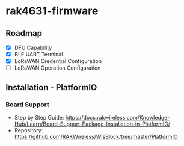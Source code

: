 # rak4631-firmware 

## Roadmap

 * [x] DFU Capability
 * [x] BLE UART Terminal
 * [x] LoRaWAN Credential Configuration
 * [ ] LoRaWAN Operation Configuration

## Installation - PlatformIO

### Board Support
- Step by Step Guide: https://docs.rakwireless.com/Knowledge-Hub/Learn/Board-Support-Package-Installation-in-PlatformIO/
- Repository: https://github.com/RAKWireless/WisBlock/tree/master/PlatformIO


